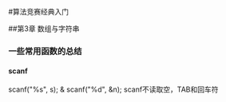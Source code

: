 #算法竞赛经典入门

##第3章 数组与字符串

### 一些常用函数的总结

#### scanf
 scanf("%s", s); & scanf("%d", &n); scanf不读取空，TAB和回车符
 